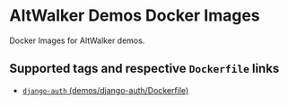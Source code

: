 # AltWalker Demos Docker Images

Docker Images for AltWalker demos.

## Supported tags and respective `Dockerfile` links

* [`django-auth` (demos/django-auth/Dockerfile)](https://gitlab.com/altom/altwalker/docker-images/blob/master/demos/django-auth/Dockerfile)

